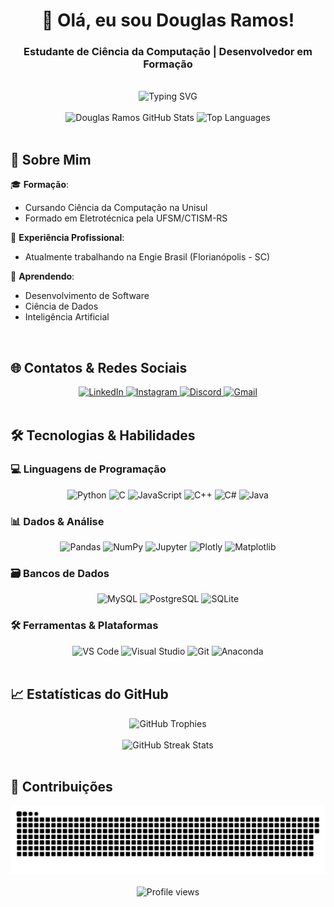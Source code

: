 <h1 align="center">👋 Olá, eu sou Douglas Ramos!</h1>
<h3 align="center">Estudante de Ciência da Computação | Desenvolvedor em Formação</h3>

<br>

<div align="center">
  <img src="https://readme-typing-svg.demolab.com?font=Fira+Code&pause=1000&width=435&lines=Minhas+linguagens+/+My+languages" alt="Typing SVG" />
</div>

<br/>

<div align="center">  
  <img width="49%" height="195px" src="https://github-readme-stats.vercel.app/api?username=douglas565&show_icons=true&count_private=true&hide_border=true&title_color=e9c044&icon_color=e9c044&text_color=ffffff&bg_color=0d1117&include_all_commits=true" alt="Douglas Ramos GitHub Stats" /> 
  <img width="41%" height="195px" src="https://github-readme-stats.vercel.app/api/top-langs/?username=douglas565&hide=html,css&langs_count=6&layout=compact&hide_border=true&title_color=e9c044&text_color=ffffff&bg_color=0d1117" alt="Top Languages" />
</div>

<br/>

## 📌 Sobre Mim

🎓 **Formação**:
- Cursando Ciência da Computação na Unisul
- Formado em Eletrotécnica pela UFSM/CTISM-RS

💼 **Experiência Profissional**:
- Atualmente trabalhando na Engie Brasil (Florianópolis - SC)

🌱 **Aprendendo**:
- Desenvolvimento de Software
- Ciência de Dados
- Inteligência Artificial

<br/>

## 🌐 Contatos & Redes Sociais

<div align="center">
  <a href="https://www.linkedin.com/in/douglas-ramos-charqueiro-075a87293" target="_blank">
    <img src="https://img.shields.io/badge/LinkedIn-0077B5?style=for-the-badge&logo=linkedin&logoColor=white" alt="LinkedIn"/>
  </a>
  <a href="https://instagram.com/douglas_ramos565" target="_blank">
    <img src="https://img.shields.io/badge/Instagram-E4405F?style=for-the-badge&logo=instagram&logoColor=white" alt="Instagram"/>
  </a>
  <a href="discordapp.com/users/Grots" target="_blank">
    <img src="https://img.shields.io/badge/Discord-7289DA?style=for-the-badge&logo=discord&logoColor=white" alt="Discord"/>
  </a>
  <a href="mailto:ghgghgc60@gmail.com" target="_blank">
    <img src="https://img.shields.io/badge/Gmail-D14836?style=for-the-badge&logo=gmail&logoColor=white" alt="Gmail"/>
  </a>
</div>

<br/>

## 🛠️ Tecnologias & Habilidades

### 💻 Linguagens de Programação

<div align="center">
  <img src="https://img.shields.io/badge/Python-3776AB?style=for-the-badge&logo=python&logoColor=white" alt="Python"/>
  <img src="https://img.shields.io/badge/C-00599C?style=for-the-badge&logo=c&logoColor=white" alt="C"/>
  <img src="https://img.shields.io/badge/JavaScript-F7DF1E?style=for-the-badge&logo=javascript&logoColor=black" alt="JavaScript"/>
  <img src="https://img.shields.io/badge/C%2B%2B-00599C?style=for-the-badge&logo=c%2B%2B&logoColor=white" alt="C++"/>
  <img src="https://img.shields.io/badge/C%23-239120?style=for-the-badge&logo=c-sharp&logoColor=white" alt="C#"/>
  <img src="https://img.shields.io/badge/Java-ED8B00?style=for-the-badge&logo=openjdk&logoColor=white" alt="Java"/>
</div>

### 📊 Dados & Análise

<div align="center">
  <img src="https://img.shields.io/badge/Pandas-150458?style=for-the-badge&logo=pandas&logoColor=white" alt="Pandas"/>
  <img src="https://img.shields.io/badge/NumPy-013243?style=for-the-badge&logo=numpy&logoColor=white" alt="NumPy"/>
  <img src="https://img.shields.io/badge/Jupyter-F37626?style=for-the-badge&logo=jupyter&logoColor=white" alt="Jupyter"/>
  <img src="https://img.shields.io/badge/Plotly-3F4F75?style=for-the-badge&logo=plotly&logoColor=white" alt="Plotly"/>
  <img src="https://img.shields.io/badge/Matplotlib-11557C?style=for-the-badge&logo=python&logoColor=white" alt="Matplotlib"/>
</div>

### 🗃️ Bancos de Dados

<div align="center">
  <img src="https://img.shields.io/badge/MySQL-4479A1?style=for-the-badge&logo=mysql&logoColor=white" alt="MySQL"/>
  <img src="https://img.shields.io/badge/PostgreSQL-316192?style=for-the-badge&logo=postgresql&logoColor=white" alt="PostgreSQL"/>
  <img src="https://img.shields.io/badge/SQLite-003B57?style=for-the-badge&logo=sqlite&logoColor=white" alt="SQLite"/>
</div>

### 🛠️ Ferramentas & Plataformas

<div align="center">
  <img src="https://img.shields.io/badge/Visual_Studio_Code-007ACC?style=for-the-badge&logo=visual-studio-code&logoColor=white" alt="VS Code"/>
  <img src="https://img.shields.io/badge/Visual_Studio-5C2D91?style=for-the-badge&logo=visual-studio&logoColor=white" alt="Visual Studio"/>
  <img src="https://img.shields.io/badge/Git-F05032?style=for-the-badge&logo=git&logoColor=white" alt="Git"/>
  <img src="https://img.shields.io/badge/Anaconda-44A833?style=for-the-badge&logo=anaconda&logoColor=white" alt="Anaconda"/>
</div>

<br/>

## 📈 Estatísticas do GitHub

<div align="center">
  <img src="https://github-profile-trophy.vercel.app/?username=douglas565&theme=onedark&no-frame=true&row=1&column=7" alt="GitHub Trophies" />
</div>

<br/>

<div align="center">
  <img src="https://github-readme-streak-stats.herokuapp.com/?user=douglas565&theme=dark&hide_border=true" alt="GitHub Streak Stats" />
</div>

<br/>

## 🐍 Contribuições

<div align="center">
  <img width="1000" src="github-snake.svg" alt="snake"/>
</div>

<br/>

<div align="center">
  <img src="https://komarev.com/ghpvc/?username=douglas565&label=Profile%20views&color=0e75b6&style=flat" alt="Profile views" />
</div>
